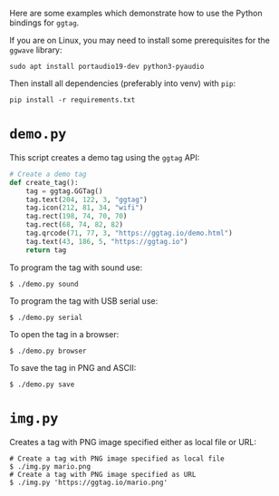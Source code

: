 Here are some examples which demonstrate how to use the Python bindings for `ggtag`.

If you are on Linux, you may need to install some prerequisites for the `ggwave` library:

```
sudo apt install portaudio19-dev python3-pyaudio
```

Then install all dependencies (preferably into venv) with `pip`:

```
pip install -r requirements.txt
```

# `demo.py`
This script creates a demo tag using the `ggtag` API:
```python
# Create a demo tag
def create_tag():
    tag = ggtag.GGTag()
    tag.text(204, 122, 3, "ggtag")
    tag.icon(212, 81, 34, "wifi")
    tag.rect(198, 74, 70, 70)
    tag.rect(68, 74, 82, 82)
    tag.qrcode(71, 77, 3, "https://ggtag.io/demo.html")
    tag.text(43, 186, 5, "https://ggtag.io")
    return tag
```
To program the tag with sound use:
```
$ ./demo.py sound
```
To program the tag with USB serial use:
```
$ ./demo.py serial
```
To open the tag in a browser:
```
$ ./demo.py browser
```
To save the tag in PNG and ASCII:
```
$ ./demo.py save
```
# `img.py`
Creates a tag with PNG image specified either as local file or URL:
```
# Create a tag with PNG image specified as local file
$ ./img.py mario.png
# Create a tag with PNG image specified as URL
$ ./img.py 'https://ggtag.io/mario.png'
```
